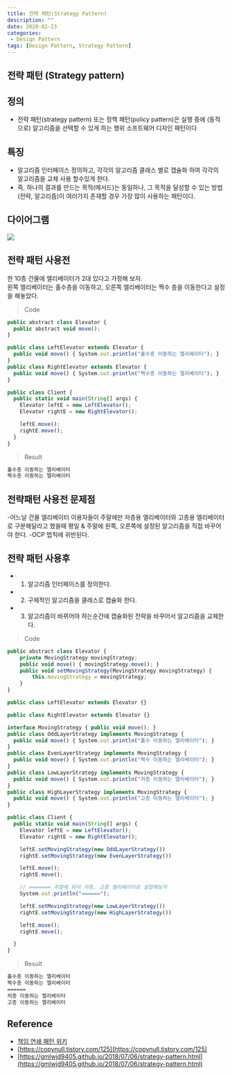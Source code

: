 ```yaml
---
title: 전략 패턴(Strategy Pattern)
description: ""
date: 2020-02-23
categories:
 - Design Pattern
tags: [Design Pattern, Strategy Pattern]
---
```


## 전략 패턴 (Strategy pattern)


## 정의
- 전략 패턴(strategy pattern) 또는 정책 패턴(policy pattern)은 실행 중에  (동적으로) 알고리즘을 선택할 수 있게 하는 행위 소프트웨어 디자인 패턴이다


## 특징
- 알고리즘 인터페이스 정의하고, 각각의 알고리즘 클래스 별로 캡슐화 하여 각각의 알고리즘을 교체 사용 할수있게 한다.
- 즉, 하나의 결과를 만드는 목적(메서드)는 동일하나, 그 목적을 달성할 수 있는 방법(전략, 알고리즘)이 여러가지 존재할 경우 가장 많이 사용하는 패턴이다.


## 다이어그램

<img src="{{ site.url }}/assets/image/2020-02-23-strategy-pattern/diagram.jpg" class="col-12">


## 전략 패턴 사용전
한 10층 건물에 엘리베이터가 2대 있다고 가정해 보자.<br>
왼쪽 엘리베이터는 홀수층을 이동하고, 오른쪽 엘리베이터는 짝수 층을 이동한다고 설정을 해놓았다.

> Code 

```javascript
public abstract class Elevator {
  public abstract void move();
}

public class LeftElevator extends Elevator {
  public void move() { System.out.println("홀수층 이동하는 엘리베이터"); }
}
public class RightElevator extends Elevator {
  public void move() { System.out.println("짝수층 이동하는 엘리베이터"); }
}

public class Client {
  public static void main(String[] args) {
    Elevator leftE = new LeftElevator();
    Elevator rightE = new RightElevator();

    leftE.move();
    rightE.move();
  }
}
```

> Result 
```html
홀수층 이동하는 엘리베이터
짝수층 이동하는 엘리베이터
```


## 전략패턴 사용전 문제점
-어느날 건물 엘리베이터 이용자들이 주말에만 저층용 엘리베이터와 고층용 엘리베이터로 구분해달라고 했을때 평일 & 주말에 왼쪽, 오른쪽에 설정된 알고리즘을 직접 바꾸어야 한다.
-OCP 법칙에 위반된다.


## 전략 패턴 사용후

- 1) 알고리즘 인터페이스를 정의한다.
- 2) 구체적인 알고리즘을 클래스로 캡슐화 한다.
- 3) 알고리즘이 바뀌어야 하는순간에 캡슐화된 전략을 바꾸어서 알고리즘을 교체한다.

> Code

```javascript
public abstract class Elevator {
    private MovingStrategy movingStrategy;
    public void move() { movingStrategy.move(); }
    public void setMovingStrategy(MovingStrategy movingStrategy) {
        this.movingStrategy = movingStrategy; 
    }
}

public class LeftElevator extends Elevator {}

public class RightElevator extends Elevator {}

interface MovingStrategy { public void move(); }
public class OddLayerStrategy implements MovingStrategy {
  public void move() { System.out.println("홀수 이동하는 엘리베이터"); }
}
public class EvenLayerStrategy implements MovingStrategy {
  public void move() { System.out.println("짝수 이동하는 엘리베이터"); }
}
public class LowLayerStrategy implements MovingStrategy {
  public void move() { System.out.println("저층 이동하는 엘리베이터"); }
}
public class HighLayerStrategy implements MovingStrategy {
  public void move() { System.out.println("고층 이동하는 엘리베이터"); }
}

public class Client {
  public static void main(String[] args) {
    Elevator leftE = new LeftElevator();
    Elevator rightE = new RightElevator();

    leftE.setMovingStrategy(new OddLayerStrategy())
    rightE.setMovingStrategy(new EvenLayerStrategy())

    leftE.move();
    rightE.move();

    // ======= 주말에 되어 저층, 고층 엘리베이터로 설정해보자 
    System.out.println("======");

    leftE.setMovingStrategy(new LowLayerStrategy())
    rightE.setMovingStrategy(new HighLayerStrategy())

    leftE.move();
    rightE.move();

  }
}
```


> Result

```html
홀수층 이동하는 엘리베이터
짝수층 이동하는 엘리베이터
======
저층 이동하는 엘리베이터
고층 이동하는 엘리베이터
```

## Reference

- [책임 연쇄 패턴 위키](https://ko.wikipedia.org/wiki/%EC%B1%85%EC%9E%84_%EC%97%B0%EC%87%84_%ED%8C%A8%ED%84%B4)
- [https://copynull.tistory.com/125](https://copynull.tistory.com/125)
- [https://gmlwjd9405.github.io/2018/07/06/strategy-pattern.html](https://gmlwjd9405.github.io/2018/07/06/strategy-pattern.html)